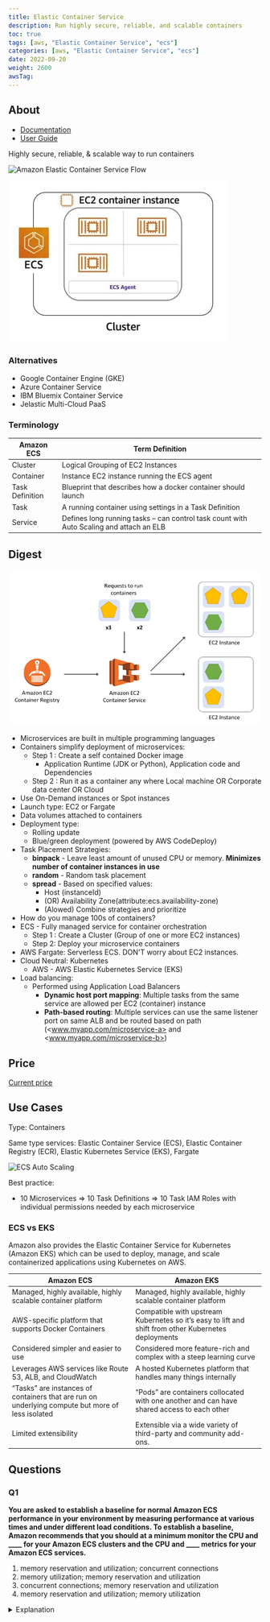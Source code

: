 ```yaml
---
title: Elastic Container Service
description: Run highly secure, reliable, and scalable containers 
toc: true
tags: [aws, "Elastic Container Service", "ecs"]
categories: [aws, "Elastic Container Service", "ecs"]
date: 2022-09-20
weight: 2600
awsTag: 
---
```


## About

- [Documentation](https://aws.amazon.com/ecs/)
- [User Guide](https://docs.aws.amazon.com/ecs/?id=docs_gateway)

Highly secure, reliable, & scalable way to run contai­ners

![Amazon Elastic Container Service Flow](https://d1.awsstatic.com/product-page-diagram_Amazon-ECS%402x.0d872eb6fb782ddc733a27d2bb9db795fed71185.png)

![](./img/ecs-scheme.jpg)

### Alternatives

- Google Container Engine (GKE)
- Azure Container Service
- IBM Bluemix Container Service
- Jelastic Multi-Cloud PaaS

### Terminology

| Amazon ECS      | Term Definition                                                                         |
| --------------- | --------------------------------------------------------------------------------------- |
| Cluster         | Logical Grouping of EC2 Instances                                                       |
| Container       | Instance EC2 instance running the ECS agent                                             |
| Task Definition | Blueprint that describes how a docker container should launch                           |
| Task            | A running container using settings in a Task Definition                                 |
| Service         | Defines long running tasks – can control task count with Auto Scaling and attach an ELB |

## Digest

![](./img/ecs-ecr-scheme.png)

- Microservices are built in multiple programming languages
- Containers simplify deployment of microservices:
  - Step 1 : Create a self contained Docker image
    - Application Runtime (JDK or Python), Application code and Dependencies
  - Step 2 : Run it as a container any where Local machine OR Corporate data center OR Cloud
- Use On-Demand instances or Spot instances
- Launch type: EC2 or Fargate
- Data volumes attached to containers
- Deployment type:
  - Rolling update
  - Blue/green deployment (powered by AWS CodeDeploy)
- Task Placement Strategies:
  - **binpack** - Leave least amount of unused CPU or memory. **Minimizes number of container instances in use**
  - **random** - Random task placement
  - **spread** - Based on specified values:
    - Host (instanceId)
    - (OR) Availability Zone(attribute:ecs.availability-zone)
    - (Alowed) Combine strategies and prioritize
- How do you manage 100s of containers?
- ECS - Fully managed service for container orchestration
  - Step 1 : Create a Cluster (Group of one or more EC2 instances)
  - Step 2: Deploy your microservice containers
- AWS Fargate: Serverless ECS. DON'T worry about EC2 instances.
- Cloud Neutral: Kubernetes
  - AWS - AWS Elastic Kubernetes Service (EKS)
- Load balancing:
  - Performed using Application Load Balancers
    - **Dynamic host port mapping**: Multiple tasks from the same service are allowed per EC2 (container) instance
    - **Path-based routing**: Multiple services can use the same listener port on same ALB and be routed based on path (<www.myapp.com/microservice-a> and <www.myapp.com/microservice-b>)

## Price

[Current price](https://aws.amazon.com/ecs/pricing/)

## Use Cases

Type: Containers

Same type services: Elastic Container Service (ECS), Elastic Container Registry (ECR), Elastic Kubernetes Service (EKS), Fargate

![ECS Auto Scaling](/ru/tracks/aws-certified-developer-associate/ecs/img/amazon-ecs-service-auto-scaling.jpg)

Best practice:

- 10 Microservices => 10 Task Definitions => 10 Task IAM Roles with individual permissions needed by each microservice
  
### ECS vs EKS

Amazon also provides the Elastic Container Service for Kubernetes (Amazon EKS) which can be used to deploy, manage, and scale containerized applications using Kubernetes on AWS.

| Amazon ECS                                                                                       | Amazon EKS                                                                                           |
| ------------------------------------------------------------------------------------------------ | ---------------------------------------------------------------------------------------------------- |
| Managed, highly available, highly scalable container platform                                    | Managed, highly available, highly scalable container platform                                        |
| AWS-specific platform that supports Docker Containers                                            | Compatible with upstream Kubernetes so it’s easy to lift and shift from other Kubernetes deployments |
| Considered simpler and easier to use                                                             | Considered more feature-rich and complex with a steep learning curve                                 |
| Leverages AWS services like Route 53, ALB, and CloudWatch                                        | A hosted Kubernetes platform that handles many things internally                                     |
| “Tasks” are instances of containers that are run on underlying compute but more of less isolated | “Pods” are containers collocated with one another and can have shared access to each other           |
| Limited extensibility                                                                            | Extensible via a wide variety of third-party and community add-ons.                                  |

## Questions

### Q1

**You are asked to establish a baseline for normal Amazon ECS performance in your environment by measuring performance at various times and under different load conditions. To establish a baseline, Amazon recommends that you should at a minimum monitor the CPU and ____ for your Amazon ECS clusters and the CPU and ____ metrics for your Amazon ECS services.**

1. memory reservation and utilization; concurrent connections
2. memory utilization; memory reservation and utilization
3. concurrent connections; memory reservation and utilization
4. memory reservation and utilization; memory utilization

<details>
<summary>Explanation</summary>
<div>

[https://docs.aws.amazon.com/AmazonECS/latest/developerguide/ecs_monitoring.html](https://docs.aws.amazon.com/AmazonECS/latest/developerguide/ecs_monitoring.html)

<mark style="color:white">1, 2</mark>
</div>
</details>
